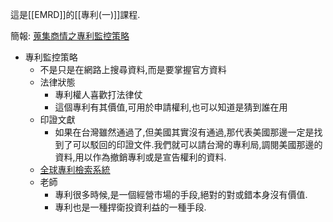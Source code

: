 這是[[EMRD]]的[[專利(一)]]課程.

簡報: [蒐集商情之專利監控策略](https://docs.google.com/presentation/d/1pWvi-_jN7MTgDDXYlNghZYGssB8Jtnca6rl_Mj_cbkQ/edit?usp=sharing)

- 專利監控策略
	- 不是只是在網路上搜尋資料,而是要掌握官方資料
	- 法律狀態
		- 專利權人喜歡打法律仗
		- 這個專利有其價值,可用於申請權利,也可以知道是猜到誰在用
	- 印證文獻
		- 如果在台灣雖然通過了,但美國其實沒有通過,那代表美國那邊一定是找到了可以駁回的印證文件.我們就可以請台灣的專利局,調閱美國那邊的資料,用以作為撤銷專利或是宣告權利的資料.
	- [全球專利檢索系統](https://gpss2.tipo.gov.tw/gpsskmc/gpssbkm?@@0.5614550854117728)
	- 老師
		- 專利很多時候,是一個經營市場的手段,絕對的對或錯本身沒有價值.
		- 專利也是一種捍衛投資利益的一種手段.